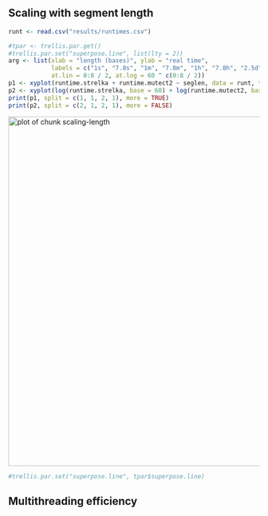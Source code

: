 

## Scaling with segment length


```r
runt <- read.csv("results/runtimes.csv")
```


```r
#tpar <- trellis.par.get()
#trellis.par.set("superpose.line", list(lty = 2))
arg <- list(xlab = "length (bases)", ylab = "real time",
            labels = c("1s", "7.8s", "1m", "7.8m", "1h", "7.8h", "2.5d", "2.8w", "5m"),
            at.lin = 0:8 / 2, at.log = 60 ^ c(0:8 / 2))
p1 <- xyplot(runtime.strelka + runtime.mutect2 ~ seglen, data = runt, type = "b", xlab = arg$xlab, ylab = arg$ylab)
p2 <- xyplot(log(runtime.strelka, base = 60) + log(runtime.mutect2, base = 60) ~ log10(seglen), data = runt, type = c("p", "r"), xlab = arg$xlab, ylab = arg$ylab, scales = list(y = list(at = arg$at.lin, labels = arg$labels)), grid = TRUE)
print(p1, split = c(1, 1, 2, 1), more = TRUE)
print(p2, split = c(2, 1, 2, 1), more = FALSE)
```

<img src="figure/scaling-length-1.png" title="plot of chunk scaling-length" alt="plot of chunk scaling-length" width="700px" />

```r
#trellis.par.set("superpose.line", tpar$superpose.line)
```

## Multithreading efficiency

